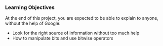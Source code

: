 ### Learning Objectives
At the end of this project, you are expected to be able to explain to anyone, without the help of Google:

- Look for the right source of information without too much help
- How to manipulate bits and use bitwise operators 
